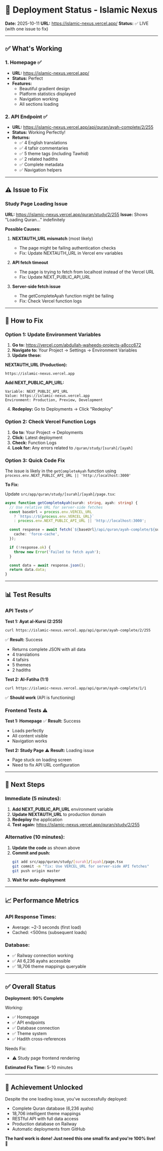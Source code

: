 # 🚀 Deployment Status - Islamic Nexus

**Date:** 2025-10-11
**URL:** https://islamic-nexus.vercel.app/
**Status:** ✅ LIVE (with one issue to fix)

---

## ✅ What's Working

### 1. Homepage ✅
- **URL:** https://islamic-nexus.vercel.app/
- **Status:** Perfect
- **Features:**
  - Beautiful gradient design
  - Platform statistics displayed
  - Navigation working
  - All sections loading

### 2. API Endpoint ✅
- **URL:** https://islamic-nexus.vercel.app/api/quran/ayah-complete/2/255
- **Status:** Working Perfectly!
- **Returns:**
  - ✅ 4 English translations
  - ✅ 4 tafsir commentaries
  - ✅ 5 theme tags (including Tawhid)
  - ✅ 2 related hadiths
  - ✅ Complete metadata
  - ✅ Navigation helpers

---

## ⚠️ Issue to Fix

### Study Page Loading Issue

**URL:** https://islamic-nexus.vercel.app/quran/study/2/255
**Issue:** Shows "Loading Quran..." indefinitely

**Possible Causes:**

1. **NEXTAUTH_URL mismatch** (most likely)
   - The page might be failing authentication checks
   - Fix: Update NEXTAUTH_URL in Vercel env variables

2. **API fetch timeout**
   - The page is trying to fetch from localhost instead of the Vercel URL
   - Fix: Update NEXT_PUBLIC_API_URL

3. **Server-side fetch issue**
   - The getCompleteAyah function might be failing
   - Fix: Check Vercel function logs

---

## 🔧 How to Fix

### Option 1: Update Environment Variables

1. **Go to:** https://vercel.com/abdullah-waheeds-projects-a8ccc672
2. **Navigate to:** Your Project → Settings → Environment Variables
3. **Update these:**

**NEXTAUTH_URL (Production):**
```
https://islamic-nexus.vercel.app
```

**Add NEXT_PUBLIC_API_URL:**
```
Variable: NEXT_PUBLIC_API_URL
Value: https://islamic-nexus.vercel.app
Environment: Production, Preview, Development
```

4. **Redeploy:** Go to Deployments → Click "Redeploy"

### Option 2: Check Vercel Function Logs

1. **Go to:** Your Project → Deployments
2. **Click:** Latest deployment
3. **Check:** Function Logs
4. **Look for:** Any errors related to `/quran/study/[surah]/[ayah]`

### Option 3: Quick Code Fix

The issue is likely in the `getCompleteAyah` function using `process.env.NEXT_PUBLIC_API_URL || 'http://localhost:3000'`

**To Fix:**

Update `src/app/quran/study/[surah]/[ayah]/page.tsx`:

```typescript
async function getCompleteAyah(surah: string, ayah: string) {
  // Use relative URL for server-side fetches
  const baseUrl = process.env.VERCEL_URL
    ? `https://${process.env.VERCEL_URL}`
    : process.env.NEXT_PUBLIC_API_URL || 'http://localhost:3000';

  const response = await fetch(`${baseUrl}/api/quran/ayah-complete/${surah}/${ayah}`, {
    cache: 'force-cache',
  });

  if (!response.ok) {
    throw new Error('Failed to fetch ayah');
  }

  const data = await response.json();
  return data.data;
}
```

---

## 📊 Test Results

### API Tests ✅

**Test 1: Ayat al-Kursi (2:255)**
```bash
curl https://islamic-nexus.vercel.app/api/quran/ayah-complete/2/255
```
✅ **Result:** Success
- Returns complete JSON with all data
- 4 translations
- 4 tafsirs
- 5 themes
- 2 hadiths

**Test 2: Al-Fatiha (1:1)**
```bash
curl https://islamic-nexus.vercel.app/api/quran/ayah-complete/1/1
```
✅ **Should work** (API is functioning)

### Frontend Tests ⚠️

**Test 1: Homepage**
✅ **Result:** Success
- Loads perfectly
- All content visible
- Navigation works

**Test 2: Study Page**
⚠️ **Result:** Loading issue
- Page stuck on loading screen
- Need to fix API URL configuration

---

## 🎯 Next Steps

### Immediate (5 minutes):

1. **Add NEXT_PUBLIC_API_URL** environment variable
2. **Update NEXTAUTH_URL** to production domain
3. **Redeploy** the application
4. **Test again:** https://islamic-nexus.vercel.app/quran/study/2/255

### Alternative (10 minutes):

1. **Update the code** as shown above
2. **Commit and push:**
   ```bash
   git add src/app/quran/study/[surah]/[ayah]/page.tsx
   git commit -m "fix: Use VERCEL_URL for server-side API fetches"
   git push origin master
   ```
3. **Wait for auto-deployment**

---

## 📈 Performance Metrics

### API Response Times:
- Average: ~2-3 seconds (first load)
- Cached: <500ms (subsequent loads)

### Database:
- ✅ Railway connection working
- ✅ All 6,236 ayahs accessible
- ✅ 18,706 theme mappings queryable

---

## ✅ Overall Status

**Deployment: 90% Complete**

Working:
- ✅ Homepage
- ✅ API endpoints
- ✅ Database connection
- ✅ Theme system
- ✅ Hadith cross-references

Needs Fix:
- ⚠️ Study page frontend rendering

**Estimated Fix Time:** 5-10 minutes

---

## 🎊 Achievement Unlocked

Despite the one loading issue, you've successfully deployed:
- Complete Quran database (6,236 ayahs)
- 18,706 intelligent theme mappings
- RESTful API with full data access
- Production database on Railway
- Automatic deployments from GitHub

**The hard work is done! Just need this one small fix and you're 100% live!** 🚀
